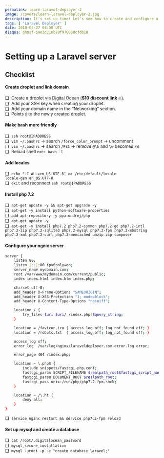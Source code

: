 ```yaml
---
permalink: learn-laravel-deployer-2
image: /covers/learn-laravel-deployer-2.jpg
description: It's set up time! Let's see how to create and configure a server that can host your Laravel application.
tags: [ 'Laravel Deployer' ]
date: 2018-04-27 08:58 UTC
disqus: ghost-5ae2d21eb70f970868cfdb18
---
```


# Setting up a Laravel server

<YouTube url="https://www.youtube.com/embed/HQD4yLv-SCQ?rel=0" />

## Checklist

#### Create droplet and link domain
❑ &nbsp;Create a droplet via [Digital Ocean (**$10 discount link** 🔥)](https://m.do.co/c/c6ce8db48f10). \
❑ &nbsp;Add your SSH key when creating your droplet. \
❑ &nbsp;Add your domain name in the “Networking” section. \
❑ &nbsp;Points `@` to the newly created droplet.

#### Make bash more friendly
❑ &nbsp;`ssh root@IPADDRESS` \
❑ &nbsp;`vim ~/.bashrc` → search `/force_color_prompt` → uncomment \
❑ &nbsp;`vim ~/.bashrc` → search `/PS1` → remove `@\h` and `\w` becomes `\W`  \
❑ &nbsp;Reload shell `exec bash -l`

#### Add locales
❑ &nbsp;`echo "LC_ALL=en_US.UTF-8" >> /etc/default/locale` \
`locale-gen en_US.UTF-8` \
❑ &nbsp;`exit` and reconnect `ssh root@IPADDRESS`

#### Install php 7.2
❑ &nbsp;`apt-get update -y && apt-get upgrade -y` \
❑ &nbsp;`apt-get -y install python-software-properties` \
❑ &nbsp;`add-apt-repository -y ppa:ondrej/php` \
❑ &nbsp;`apt-get update -y` \
❑ &nbsp;`apt-get -y install php7.2 php7.2-common php7.2-gd php7.2-intl php7.2-zip php7.2-sqlite3 php7.2-mysql php7.2-fpm php7.2-mbstring php7.2-xml php7.2-curl php7.2-memcached unzip zip composer`

#### Configure your ngnix server

```bash
server {
    listen 80;
    listen [::]:80 ipv6only=on;
    server_name mydomain.com;
    root /var/www/mydomain.com/current/public;
    index index.html index.htm index.php;

    charset utf-8;
    add_header X-Frame-Options "SAMEORIGIN";
    add_header X-XSS-Protection "1; mode=block";
    add_header X-Content-Type-Options "nosniff";

    location / {
        try_files $uri $uri/ /index.php?$query_string;
    }

    location = /favicon.ico { access_log off; log_not_found off; }
    location = /robots.txt  { access_log off; log_not_found off; }

    access_log off;
    error_log  /var/log/nginx/laraveldeployer.com-error.log error;

    error_page 404 /index.php;

    location ~ \.php$ {
        include snippets/fastcgi-php.conf;
        fastcgi_param SCRIPT_FILENAME $realpath_root$fastcgi_script_name;
        fastcgi_param DOCUMENT_ROOT $realpath_root;
        fastcgi_pass unix:/run/php/php7.2-fpm.sock;
    }

    location ~ /\.ht {
        deny all;
    }
}
```

❑ &nbsp;`service nginx restart && service php7.2-fpm reload`

#### Set up mysql and create a database
❑ &nbsp;`cat /root/.digitalocean_password` \
❑ &nbsp;`mysql_secure_installation` \
❑ &nbsp;`mysql -uroot -p -e "create database laravel;"`